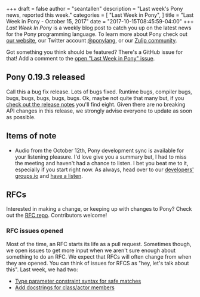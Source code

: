 +++
draft = false
author = "seantallen"
description = "Last week's Pony news, reported this week."
categories = [
    "Last Week in Pony",
]
title = "Last Week in Pony - October 15, 2017"
date = "2017-10-15T08:45:59-04:00"
+++
_Last Week In Pony_ is a weekly blog post to catch you up on the latest news for the Pony programming language. To learn more about Pony check out [our website](https://ponylang.io), our Twitter account [@ponylang](https://twitter.com/ponylang), or our [Zulip community](https://ponylang.zulipchat.com).

Got something you think should be featured? There's a GitHub issue for that! Add a comment to the [open "Last Week in Pony" issue](https://github.com/ponylang/ponylang.github.io/issues?q=is%3Aissue+is%3Aopen+label%3Alast-week-in-pony).
<!--more-->

## Pony 0.19.3 released

Call this a bug fix release. Lots of bugs fixed. Runtime bugs, compiler bugs, bugs, bugs, bugs, bugs, bugs. Ok, maybe not quite that many but, if you [check out the release notes](https://www.ponylang.io/blog/2017/10/0.19.3-released/) you'll find eight. Given there are no breaking API changes in this release, we strongly advise everyone to update as soon as possible.

## Items of note

- Audio from the October 12th, Pony development sync is available for your listening pleasure. I'd love give you a summary but, I had to miss the meeting and haven't had a chance to listen. I bet you beat me to it, especially if you start right now. As always, head over to our [developers' groups.io](https://pony.groups.io/g/dev) and [have a listen](https://pony.groups.io/g/dev/files/Pony%20Sync/2017_10_11).

## RFCs

Interested in making a change, or keeping up with changes to Pony? Check out the [RFC repo](https://github.com/ponylang/rfcs). Contributors welcome!

### RFC issues opened
  
Most of the time, an RFC starts its life as a pull request. Sometimes though, we open issues to get more input when we aren't sure enough about something to do an RFC. We expect that RFCs will often change from when they are opened. You can think of issues for RFCS as "hey, let's talk about this". Last week, we had two:

- [Type parameter constraint syntax for safe matches](https://github.com/ponylang/rfcs/issues/105)
- [Add docstrings for class/actor members](https://github.com/ponylang/rfcs/issues/106)

